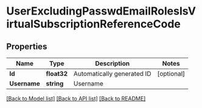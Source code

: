 # UserExcludingPasswdEmailRolesIsVirtualSubscriptionReferenceCode

## Properties

Name | Type | Description | Notes
------------ | ------------- | ------------- | -------------
**Id** | **float32** | Automatically generated ID | [optional] 
**Username** | **string** | Username | 

[[Back to Model list]](../README.md#documentation-for-models) [[Back to API list]](../README.md#documentation-for-api-endpoints) [[Back to README]](../README.md)


